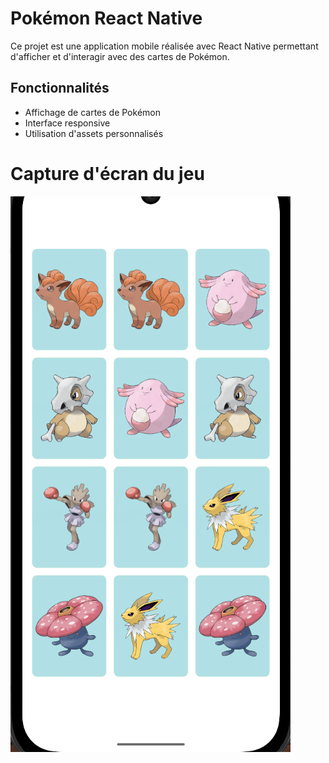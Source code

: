 # Pokémon React Native

Ce projet est une application mobile réalisée avec React Native permettant d'afficher et d'interagir avec des cartes de Pokémon.

## Fonctionnalités
- Affichage de cartes de Pokémon
- Interface responsive
- Utilisation d'assets personnalisés

# Capture d'écran du jeu

![Aperçu du jeu](./assets/capture.png)

